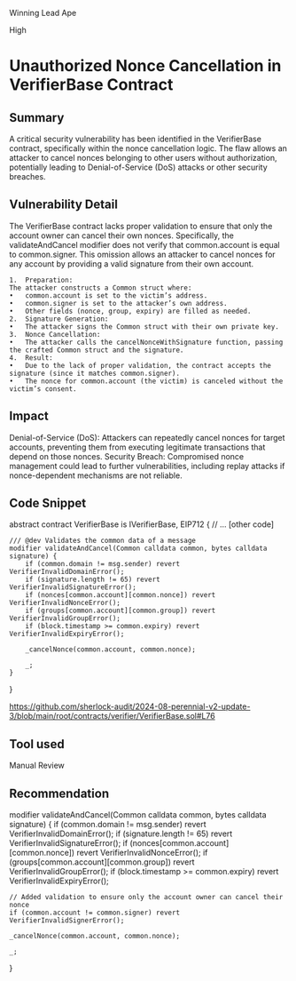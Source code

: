 Winning Lead Ape

High

# Unauthorized Nonce Cancellation in VerifierBase Contract

## Summary

A critical security vulnerability has been identified in the VerifierBase contract, specifically within the nonce cancellation logic. The flaw allows an attacker to cancel nonces belonging to other users without authorization, potentially leading to Denial-of-Service (DoS) attacks or other security breaches.

## Vulnerability Detail

The VerifierBase contract lacks proper validation to ensure that only the account owner can cancel their own nonces. Specifically, the validateAndCancel modifier does not verify that common.account is equal to common.signer. This omission allows an attacker to cancel nonces for any account by providing a valid signature from their own account.

	1.	Preparation:
	The attacker constructs a Common struct where:
	•	common.account is set to the victim’s address.
	•	common.signer is set to the attacker’s own address.
	•	Other fields (nonce, group, expiry) are filled as needed.
	2.	Signature Generation:
	•	The attacker signs the Common struct with their own private key.
	3.	Nonce Cancellation:
	•	The attacker calls the cancelNonceWithSignature function, passing the crafted Common struct and the signature.
	4.	Result:
	•	Due to the lack of proper validation, the contract accepts the signature (since it matches common.signer).
	•	The nonce for common.account (the victim) is canceled without the victim’s consent.

## Impact

Denial-of-Service (DoS): Attackers can repeatedly cancel nonces for target accounts, preventing them from executing legitimate transactions that depend on those nonces.
Security Breach: Compromised nonce management could lead to further vulnerabilities, including replay attacks if nonce-dependent mechanisms are not reliable.


## Code Snippet

abstract contract VerifierBase is IVerifierBase, EIP712 {
    // ... [other code]

    /// @dev Validates the common data of a message
    modifier validateAndCancel(Common calldata common, bytes calldata signature) {
        if (common.domain != msg.sender) revert VerifierInvalidDomainError();
        if (signature.length != 65) revert VerifierInvalidSignatureError();
        if (nonces[common.account][common.nonce]) revert VerifierInvalidNonceError();
        if (groups[common.account][common.group]) revert VerifierInvalidGroupError();
        if (block.timestamp >= common.expiry) revert VerifierInvalidExpiryError();

        _cancelNonce(common.account, common.nonce);

        _;
    }
}

https://github.com/sherlock-audit/2024-08-perennial-v2-update-3/blob/main/root/contracts/verifier/VerifierBase.sol#L76

## Tool used

Manual Review

## Recommendation
modifier validateAndCancel(Common calldata common, bytes calldata signature) {
    if (common.domain != msg.sender) revert VerifierInvalidDomainError();
    if (signature.length != 65) revert VerifierInvalidSignatureError();
    if (nonces[common.account][common.nonce]) revert VerifierInvalidNonceError();
    if (groups[common.account][common.group]) revert VerifierInvalidGroupError();
    if (block.timestamp >= common.expiry) revert VerifierInvalidExpiryError();
    
    // Added validation to ensure only the account owner can cancel their nonce
    if (common.account != common.signer) revert VerifierInvalidSignerError();

    _cancelNonce(common.account, common.nonce);

    _;
}